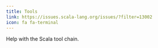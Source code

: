 ```yaml
---
title: Tools
link: https://issues.scala-lang.org/issues/?filter=13002
icon: fa fa-terminal
---
```

Help with the Scala tool chain.
